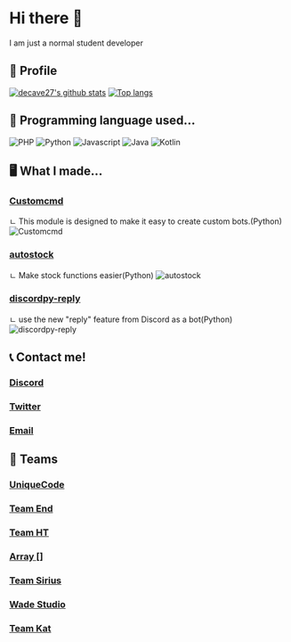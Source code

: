 # Hi there 👋
I am just a normal student developer
## 🧑 Profile
[![decave27's github stats](https://github-readme-stats.vercel.app/api?username=decave27)](https://github.com/decave27)
[![Top langs](https://github-readme-stats.vercel.app/api/top-langs?username=decave27)](https://github.com/decave27)

## 📄 Programming language used...

![PHP](https://img.shields.io/badge/-php-green?logo=php&style=for-the-badge)
![Python](https://img.shields.io/badge/Python-green?logo=Python&style=for-the-badge)
![Javascript](https://img.shields.io/badge/Javascript-green?logo=Javascript&style=for-the-badge)
![Java](https://img.shields.io/badge/Java-green?logo=Java&style=for-the-badge)
![Kotlin](https://img.shields.io/badge/Kotlin-green?logo=kotlin&style=for-the-badge)




## 🖥️ What I made...
### [Customcmd](https://github.com/decave27/Customcmd)
 ㄴ This module is designed to make it easy to create custom bots.(Python)
![Customcmd](https://github-readme-stats.vercel.app/api/pin/?username=decave27&repo=Customcmd)
### [autostock](https://github.com/decave27/autostock)
 ㄴ Make stock functions easier(Python)
![autostock](https://github-readme-stats.vercel.app/api/pin/?username=decave27&repo=autostock)
### [discordpy-reply](https://github.com/decave27/discordpy-reply)
 ㄴ use the new "reply" feature from Discord as a bot(Python)
![discordpy-reply](https://github-readme-stats.vercel.app/api/pin/?username=decave27&repo=discordpy-reply)
## 📞 Contact me!
### [Discord](https://discord.com/users/717044065635532810)
### [Twitter](https://twitter.com/decave27)
### [Email](mailto:decave27@gmail.com)

## 🏢 Teams
### [UniqueCode](https://discord.gg/ARCdUzC)
### [Team End](https://discord.gg/dHFzUjz)
### [Team HT](https://discord.gg/dMC7kUy)
### [Array []](https://discord.gg/7k5bWur)
### [Team Sirius](https://discord.gg/b9ZhEZh)
### [Wade Studio](https://discord.gg/53sUK7jAEW)
### [Team Kat](https://discord.gg/R5UG5mR)


